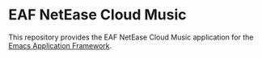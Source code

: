 # EAF NetEase Cloud Music
This repository provides the EAF NetEase Cloud Music application for the [Emacs Application Framework](https://github.com/emacs-eaf/emacs-application-framework).

